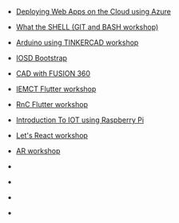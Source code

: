 * [Deploying Web Apps on the Cloud using Azure](https://stdntpartners-my.sharepoint.com/:v:/g/personal/nihal_dias_studentambassadors_com/EbgkeMDU4cFFv8hnslyrFeYBrcgzkghRph99fcNajB42HQ?e=aratXb)

* [What the SHELL (GIT and BASH workshop)](https://learnermanipal-my.sharepoint.com/:f:/g/personal/baidyanath_kundu1_learner_manipal_edu/Eottvnzw_LdKsF-Hx-nAvnABrhSK7EonXgZXNcyzALiO0Q?e=Sy3lz4)

* [Arduino using TINKERCAD workshop](https://drive.google.com/drive/folders/1ekKaltTkPWIG-QXxXs2-hktn2Fwr0kXK)

* [IOSD Bootstrap](https://drive.google.com/drive/folders/1hOjKVRCgmzEhkzFBhDiT1d1qZaJduYpG)

* [CAD with FUSION 360](https://www.youtube.com/watch?v=Ryr0BUaMAis&list=PLcCroMgNE8YSD8qTJzZ6iAUqqy1Uc668P)

* [IEMCT Flutter workshop](https://www.youtube.com/watch?v=CKDsx1HKTdY&list=PLcCroMgNE8YSTlkEDyPxW-mxN5cO6erqB)

* [RnC Flutter workshop](https://drive.google.com/drive/folders/18Vm9swmm5LDPT1VaeePmZVQr1a-hdBdX?usp=sharing)

* [Introduction To IOT using Raspberry Pi](https://www.youtube.com/watch?v=UX8i8OtNWCI&list=PLcCroMgNE8YT8yIO7Ox3fR0BM7PguUJQf)

* [Let's React workshop](https://drive.google.com/drive/folders/1uW3XbmdIQgsqJIJ_UxnT84UEYWhrd3Ff)

* [AR workshop]()

* []()

* []()

* []()

* []()

